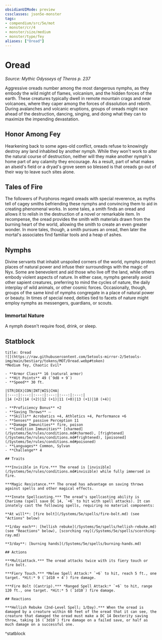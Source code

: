 ```yaml
---
obsidianUIMode: preview
cssclasses: json5e-monster
tags:
- compendium/src/5e/mot
- monster/cr/4
- monster/size/medium
- monster/type/fey
aliases: ["Oread"]
---
```

# Oread
*Source: Mythic Odysseys of Theros p. 237*  

Aggressive oreads number among the most dangerous nymphs, as they embody the wild might of flames, volcanism, and the hidden forces of the earth. These creatures typically dwell in remote mountain crags and near volcanoes, where they caper among the forces of dissolution and rebirth. During avalanches and volcanic eruptions, groups of oreads might race ahead of the destruction, dancing, singing, and doing what they can to maximize the impending devastation.

## Honor Among Fey

Hearkening back to some ages-old conflict, oreads refuse to knowingly destroy any land inhabited by another nymph. While they won't work to alter the natural course of destruction, neither will they make another nymph's home part of any calamity they encourage. As a result, part of what makes an alseid's field or a dryad's grove seem so blessed is that oreads go out of their way to leave such sites alone.

## Tales of Fire

The followers of Purphoros regard oreads with special reverence, as myths tell of cagey smiths befriending these nymphs and convincing them to aid in creating phenomenal works. In some tales, a smith finds an oread and allows it to relish in the destruction of a novel or remarkable item. In recompense, the oread provides the smith with materials drawn from the burning heart of the world, allowing the smith to create an even greater wonder. In more tales, though, a smith pursues an oread, then later the mortal's associates find familiar tools and a heap of ashes.

## Nymphs

Divine servants that inhabit unspoiled corners of the world, nymphs protect places of natural power and infuse their surroundings with the magic of Nyx. Some are benevolent and aid those who live off the land, while others embody violent aspects of nature. In either case, nymphs generally avoid other sapient creatures, preferring to mind the cycles of nature, the daily interplay of wild animals, or other cosmic forces. Occasionally, though, groups of the same kind of nymphs congregate in a place of natural power or beauty. In times of special need, deities tied to facets of nature might employ nymphs as messengers, guardians, or scouts.

### Immortal Nature

A nymph doesn't require food, drink, or sleep.

## Statblock

```ad-statblock
title: Oread
![](https://raw.githubusercontent.com/5etools-mirror-2/5etools-img/main/bestiary/tokens/MOT/Oread.webp#token)
*Medium fey, Chaotic Evil*

- **Armor Class** 16 (natural armor)
- **Hit Points** 49 (`9d8 + 9`)
- **Speed** 30 ft.

|STR|DEX|CON|INT|WIS|CHA|
|:---:|:---:|:---:|:---:|:---:|:---:|
|14 (+2)|14 (+2)|12 (+1)|11 (+0)|13 (+1)|18 (+4)|

- **Proficiency Bonus** +2
- **Saving Throws** ⏤
- **Skills** Acrobatics +4, Athletics +4, Performance +6
- **Senses** passive Perception 11
- **Damage Immunities** fire, poison
- **Condition Immunities** [charmed](/Systems/5e/rules/conditions.md#charmed), [frightened](/Systems/5e/rules/conditions.md#frightened), [poisoned](/Systems/5e/rules/conditions.md#poisoned)
- **Languages** Common, Sylvan
- **Challenge** 4

## Traits

***Invisible in Fire.*** The oread is [invisible](/Systems/5e/rules/conditions.md#invisible) while fully immersed in fire.

***Magic Resistance.*** The oread has advantage on saving throws against spells and other magical effects.

***Innate Spellcasting.*** The oread's spellcasting ability is Charisma (spell save DC 14, `+6` to hit with spell attacks). It can innately cast the following spells, requiring no material components:

**At will**: [fire bolt](/Systems/5e/spells/fire-bolt.md) (see "Actions" below)

**1/day each**: [hellish rebuke](/Systems/5e/spells/hellish-rebuke.md) (see "Reactions" below), [scorching ray](/Systems/5e/spells/scorching-ray.md)

**3/day**: [burning hands](/Systems/5e/spells/burning-hands.md)

## Actions

***Multiattack.*** The oread attacks twice with its fiery touch or fire bolt.

***Fiery Touch.*** *Melee Spell Attack:* `+6` to hit, reach 5 ft., one target. *Hit:* 9 (`1d10 + 4`) fire damage.

***Fire Bolt (Cantrip).*** *Ranged Spell Attack:* `+6` to hit, range 120 ft., one target. *Hit:* 5 (`1d10`) fire damage.

## Reactions

***Hellish Rebuke (2nd-Level Spell; 1/Day).*** When the oread is damaged by a creature within 60 feet of the oread that it can see, the creature that damaged the oread must make a DC 14 Dexterity saving throw, taking 16 (`3d10`) fire damage on a failed save, or half as much damage on a successful one.
```
^statblock